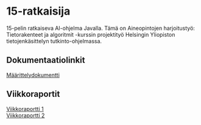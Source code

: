 # 15-ratkaisija

15-pelin ratkaiseva AI-ohjelma Javalla. Tämä on Aineopintojen harjoitustyö: Tietorakenteet ja algoritmit -kurssin projektityö Helsingin Yliopiston tietojenkäsittelyn tutkinto-ohjelmassa.

## Dokumentaatiolinkit

[Määrittelydokumentti](https://github.com/uradora/15-solver/blob/main/documentation/maarittelydokumentti.md)  

## Viikkoraportit

[Viikkoraportti 1](https://github.com/uradora/15-solver/blob/main/documentation/viikkoraportti_1.md)  
[Viikkoraportti 2](https://github.com/uradora/15-solver/blob/main/documentation/viikkoraportti_2.md) 